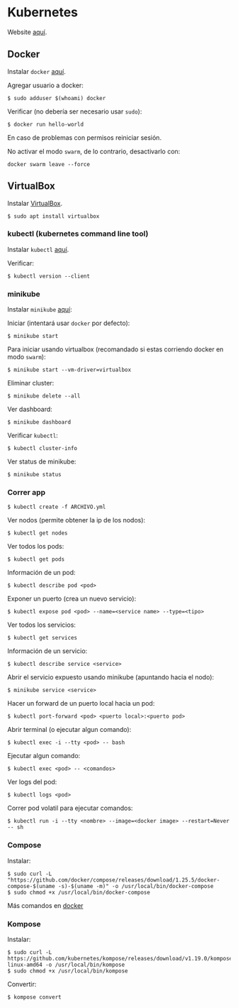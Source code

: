 # Kubernetes

Website [aquí](https://kubernetes.io/es/).

## Docker

Instalar `docker` [aquí](https://docs.docker.com/engine/install/ubuntu/).

Agregar usuario a docker:
```
$ sudo adduser $(whoami) docker
```

Verificar (no debería ser necesario usar `sudo`):
```
$ docker run hello-world
```

En caso de problemas con permisos reiniciar sesión.

No activar el modo `swarm`, de lo contrario, desactivarlo con:

```
docker swarm leave --force
```

## VirtualBox

Instalar [VirtualBox](https://www.virtualbox.org/wiki/Linux_Downloads).
```
$ sudo apt install virtualbox
```

### kubectl (kubernetes command line tool)

Instalar `kubectl` [aquí](https://kubernetes.io/docs/tasks/tools/install-kubectl/).

Verificar:
```
$ kubectl version --client
```

### minikube

Instalar `minikube` [aquí](https://minikube.sigs.k8s.io/docs/start/):

Iniciar (intentará usar `docker` por defecto):
```
$ minikube start
```

Para iniciar usando virtualbox (recomandado si estas corriendo docker en modo `swarm`):
```
$ minikube start --vm-driver=virtualbox
```

Eliminar cluster:
```
$ minikube delete --all
```

Ver dashboard:
```
$ minikube dashboard
```

Verificar `kubectl`:
```
$ kubectl cluster-info
```

Ver status de minikube:
```
$ minikube status
```

### Correr app

```
$ kubectl create -f ARCHIVO.yml
```

Ver nodos (permite obtener la ip de los nodos):
```
$ kubectl get nodes
```

Ver todos los pods:
```
$ kubectl get pods
```

Información de un pod:
```
$ kubectl describe pod <pod>
```

Exponer un puerto (crea un nuevo servicio):
```
$ kubectl expose pod <pod> --name=<service name> --type=<tipo>
```

Ver todos los servicios:
```
$ kubectl get services
```

Información de un servicio:
```
$ kubectl describe service <service>
```

Abrir el servicio expuesto usando minikube (apuntando hacia el nodo):
```
$ minikube service <service>
```

Hacer un forward de un puerto local hacia un pod:
```
$ kubectl port-forward <pod> <puerto local>:<puerto pod>
```

Abrir terminal (o ejecutar algun comando):
```
$ kubectl exec -i --tty <pod> -- bash
```

Ejecutar algun comando:
```
$ kubectl exec <pod> -- <comandos>
```

Ver logs del pod:
```
$ kubectl logs <pod>
```

Correr pod volatil para ejecutar comandos:
```
$ kubectl run -i --tty <nombre> --image=<docker image> --restart=Never -- sh
```

### Compose

Instalar:
```
$ sudo curl -L "https://github.com/docker/compose/releases/download/1.25.5/docker-compose-$(uname -s)-$(uname -m)" -o /usr/local/bin/docker-compose
$ sudo chmod +x /usr/local/bin/docker-compose
```

Más comandos en [docker](../docker)

### Kompose

Instalar:
```
$ sudo curl -L https://github.com/kubernetes/kompose/releases/download/v1.19.0/kompose-linux-amd64 -o /usr/local/bin/kompose
$ sudo chmod +x /usr/local/bin/kompose
```

Convertir:
```
$ kompose convert
```
